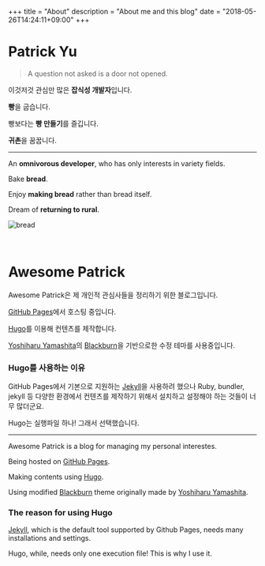 +++
title = "About"
description = "About me and this blog"
date = "2018-05-26T14:24:11+09:00"
+++

# Patrick Yu

> A question not asked is a door not opened.

이것저것 관심만 많은 **잡식성 개발자**입니다.

**빵**을 굽습니다.

빵보다는 **빵 만들기**를 즐깁니다.

**귀촌**을 꿈꿉니다.

---

An **omnivorous developer**, who has only interests in variety fields.

Bake **bread**.

Enjoy **making bread** rather than bread itself.

Dream of **returning to rural**.

![bread](/img/bread.png)

<br>

# Awesome Patrick

Awesome Patrick은 제 개인적 관심사들을 정리하기 위한 블로그입니다. 

[GitHub Pages](https://pages.github.com/)에서 호스팅 중입니다.

[Hugo](https://gohugo.io/)를 이용해 컨텐츠를 제작합니다.

[Yoshiharu Yamashita](http://yoshiharuyamashita.com/)의 [Blackburn](https://github.com/yoshiharuyamashita/blackburn)을 기반으로한 수정 테마를 사용중입니다.

### Hugo를 사용하는 이유

GitHub Pages에서 기본으로 지원하는 [Jekyll](https://jekyllrb.com/)을 사용하려 했으나 Ruby, bundler, jekyll 등 다양한 환경에서 컨텐츠를 제작하기 위해서 설치하고 설정해야 하는 것들이 너무 많더군요.

Hugo는 실행파일 하나! 그래서 선택했습니다.

---

Awesome Patrick is a blog for managing my personal interestes.

Being hosted on [GitHub Pages](https://pages.github.com/).

Making contents using [Hugo](https://gohugo.io/).

Using modified [Blackburn](https://github.com/yoshiharuyamashita/blackburn) theme originally made by [Yoshiharu Yamashita](http://yoshiharuyamashita.com/).

### The reason for using Hugo

[Jekyll](https://jekyllrb.com/), which is the default tool supported by Github Pages, needs many installations and settings.

Hugo, while, needs only one execution file! This is why I use it.